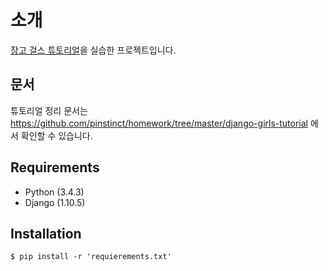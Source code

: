 # 소개
[장고 걸스 튜토리얼](https://tutorial.djangogirls.org/ko/)을 실습한 프로젝트입니다.

## 문서
튜토리얼 정리 문서는 https://github.com/pinstinct/homework/tree/master/django-girls-tutorial 에서 확인할 수 있습니다.

## Requirements
- Python (3.4.3)
- Django (1.10.5)

## Installation
```shell
$ pip install -r 'requierements.txt'
```